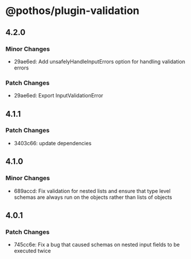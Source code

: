 # @pothos/plugin-validation

## 4.2.0

### Minor Changes

- 29ae6ed: Add unsafelyHandleInputErrors option for handling validation errors

### Patch Changes

- 29ae6ed: Export InputValidationError

## 4.1.1

### Patch Changes

- 3403c66: update dependencies

## 4.1.0

### Minor Changes

- 689accd: Fix validation for nested lists and ensure that type level schemas are always run on the objects rather than lists of objects

## 4.0.1

### Patch Changes

- 745cc6e: Fix a bug that caused schemas on nested input fields to be executed twice

